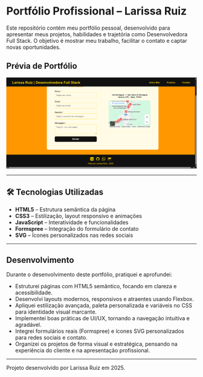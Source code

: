 # Portfólio Profissional – Larissa Ruiz

Este repositório contém meu portfólio pessoal, desenvolvido para apresentar meus projetos, habilidades e trajetória como Desenvolvedora Full Stack. O objetivo é mostrar meu trabalho, facilitar o contato e captar novas oportunidades.

## Prévia de Portfólio

![Prévia do Portfólio](./assets/img/previa.png)

---

## 🛠️ Tecnologias Utilizadas
- **HTML5** – Estrutura semântica da página
- **CSS3** – Estilização, layout responsivo e animações
- **JavaScript** – Interatividade e funcionalidades
- **Formspree** – Integração do formulário de contato
- **SVG** – Ícones personalizados nas redes sociais
  
---

##  Desenvolvimento
Durante o desenvolvimento deste portfólio, pratiquei e aprofundei:

- Estruturei páginas com HTML5 semântico, focando em clareza e acessibilidade.
- Desenvolvi layouts modernos, responsivos e atraentes usando Flexbox.
- Apliquei estilização avançada, paleta personalizada e variáveis no CSS para identidade visual marcante.
- Implementei boas práticas de UI/UX, tornando a navegação intuitiva e agradável.
- Integrei formulários reais (Formspree) e ícones SVG personalizados para redes sociais e contato.
- Organizei os projetos de forma visual e estratégica, pensando na experiência do cliente e na apresentação profissional.
  
---
Projeto desenvolvido por Larissa Ruiz em 2025.
